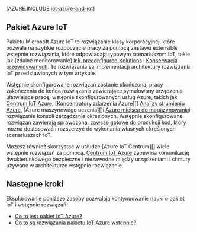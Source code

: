 <properties
 pageTitle="Azure rozwiązań dla Internet rzeczy | Microsoft Azure"
 description="Omówienie IoT Azure tym architekturę rozwiązania próbki i jego powiązań z pakiet IoT Azure i wstępnie rozwiązań"
 services=""
 suite="iot-suite"
 documentationCenter=""
 authors="dominicbetts"
 manager="timlt"
 editor=""/>

<tags
 ms.service="iot-suite"
 ms.devlang="na"
 ms.topic="get-started-article"
 ms.tgt_pltfrm="na"
 ms.workload="na"
 ms.date="08/09/2016"
 ms.author="dobett"/>

[AZURE.INCLUDE [iot-azure-and-iot](../../includes/iot-azure-and-iot.md)]

## <a name="azure-iot-suite"></a>Pakiet Azure IoT

Pakietu Microsoft Azure IoT to rozwiązanie klasy korporacyjnej, które pozwala na szybkie rozpoczęcie pracy za pomocą zestawu extensible wstępnie rozwiązania, które odpowiadają typowym scenariuszom IoT, takie jak [zdalne monitorowanie] [ lnk-preconfigured-solutions] i [Konserwacja przewidywanych][lnk-predictive-maintenance]. Te rozwiązania są implementacji architektury rozwiązania IoT przedstawionych w tym artykule.

Wstępnie skonfigurowane rozwiązań zostanie ukończona, pracy zakończenia do końca rozwiązania zawierające symulowany urządzenia ułatwiające pracę, wstępnie skonfigurowanych usług Azure, takich jak [Centrum IoT Azure][], [Koncentratory zdarzenia Azure][] [Analizy strumieniu Azure][], [Azure maszynowego uczenia][]i [Azure miejsca do magazynowania][]i rozwiązanie konsoli zarządzania określonych. Wstępnie skonfigurowane rozwiązań zawierają sprawdzona, zawsze gotowe do produkcji kod, który można dostosować i rozszerzyć do wykonania własnych określonych scenariuszach IoT.

Możesz również skorzystać w usłudze [Azure IoT Centrum][] wiele wstępnie rozwiązań za pomocą. [Centrum IoT Azure][] zapewnia komunikację dwukierunkowego bezpieczne i niezawodne między urządzeniami i chmury używane w architekturze wstępnie rozwiązanie.

## <a name="next-steps"></a>Następne kroki

Eksplorowanie poniższe zasoby pozwalają kontynuowanie nauki o pakiet IoT i wstępnie rozwiązań:

- [Co to jest pakiet IoT Azure?][lnk-whatissuite]
- [Co to są rozwiązania pakietu IoT Azure wstępnie?][lnk-whatarepreconfigured]

[lnk-whatissuite]: iot-suite-overview.md
[lnk-whatarepreconfigured]: iot-suite-what-are-preconfigured-solutions.md

[lnk-preconfigured-solutions]: iot-suite-getstarted-preconfigured-solutions.md
[Centrum IoT Azure]: https://azure.microsoft.com/documentation/services/iot-hub/
[Koncentratory Azure zdarzenia]: https://azure.microsoft.com/documentation/services/event-hubs/
[Analizy strumieniu Azure]: https://azure.microsoft.com/documentation/services/stream-analytics/
[Nauka Azure komputera]: https://azure.microsoft.com/documentation/services/machine-learning/
[Azure miejsca do magazynowania]: https://azure.microsoft.com/documentation/services/storage/
[lnk-predictive-maintenance]: iot-suite-predictive-overview.md